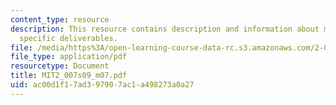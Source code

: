 ```yaml
---
content_type: resource
description: This resource contains description and information about milestone 2
  specific deliverables.
file: /media/https%3A/open-learning-course-data-rc.s3.amazonaws.com/2-007-design-and-manufacturing-i-spring-2009/ac00d1f17ad397907ac1a498273a0a27_MIT2_007s09_m07.pdf
file_type: application/pdf
resourcetype: Document
title: MIT2_007s09_m07.pdf
uid: ac00d1f1-7ad3-9790-7ac1-a498273a0a27
---
```

